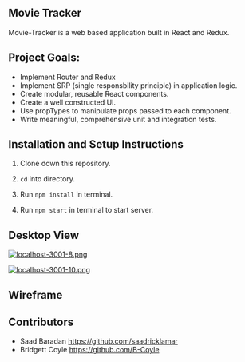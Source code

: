 ## Movie Tracker

Movie-Tracker is a web based application built in React and Redux. 

## Project Goals:

* Implement Router and Redux
* Implement SRP (single responsbility principle) in application logic.
* Create modular, reusable React components.
* Create a well constructed UI.
* Use propTypes to manipulate props passed to each component.
* Write meaningful, comprehensive unit and integration tests.

## Installation and Setup Instructions

1. Clone down this repository.

2. `cd` into directory.

3. Run `npm install` in terminal.

4. Run `npm start` in terminal to start server.

## Desktop View

[![localhost-3001-8.png](https://i.postimg.cc/T2D0sxYr/localhost-3001-8.png)](https://postimg.cc/K4mtKdTz)

[![localhost-3001-10.png](https://i.postimg.cc/4NMJxzTC/localhost-3001-10.png)](https://postimg.cc/LntdygXv)

## Wireframe




## Contributors

* Saad Baradan https://github.com/saadricklamar
* Bridgett Coyle https://github.com/B-Coyle
